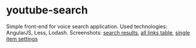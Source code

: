 # youtube-search
Simple front-end for voice search application.
Used technologies: AngularJS, Less, Lodash.
Screenshots: [search results](http://prntscr.com/f9kg3h), [all links table](http://prntscr.com/f9kg6t), [single item settings](http://prntscr.com/f9kgai)
